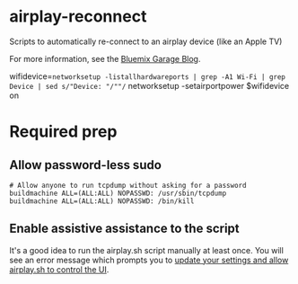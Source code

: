 # airplay-reconnect
Scripts to automatically re-connect to an airplay device (like an Apple TV)

For more information, see the [Bluemix Garage Blog](http://garage.mybluemix.net/posts/apple-tv-reconnect/).

wifidevice=`networksetup -listallhardwareports | grep -A1 Wi-Fi | grep Device | sed s/"Device: "/""/`
networksetup -setairportpower $wifidevice on

# Required prep
## Allow password-less sudo 

    # Allow anyone to run tcpdump without asking for a password
    buildmachine ALL=(ALL:ALL) NOPASSWD: /usr/sbin/tcpdump
    buildmachine ALL=(ALL:ALL) NOPASSWD: /bin/kill

## Enable assistive assistance to the script 

It's a good idea to run the airplay.sh script manually at least once. You will see an error message which prompts 
you to [update your settings and allow airplay.sh to control the UI](https://support.apple.com/en-gb/HT202866).

